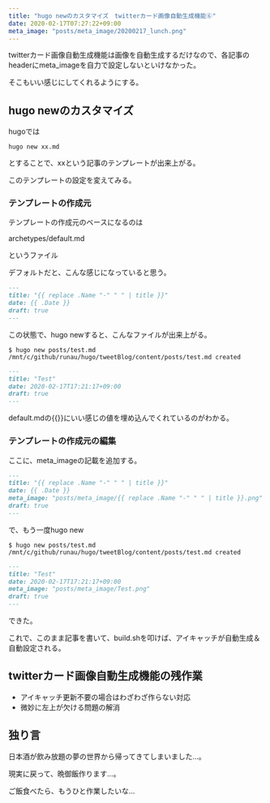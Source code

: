 ```yaml
---
title: "hugo newのカスタマイズ　twitterカード画像自動生成機能⑥"
date: 2020-02-17T07:27:22+09:00
meta_image: "posts/meta_image/20200217_lunch.png"
---
```


twitterカード画像自動生成機能は画像を自動生成するだけなので、各記事のheaderにmeta_imageを自力で設定しないといけなかった。

そこもいい感じにしてくれるようにする。

## hugo newのカスタマイズ

hugoでは

```
hugo new xx.md
```

とすることで、xxという記事のテンプレートが出来上がる。

このテンプレートの設定を変えてみる。

### テンプレートの作成元

テンプレートの作成元のベースになるのは

archetypes/default.md

というファイル

デフォルトだと、こんな感じになっていると思う。

```md:archetypes/default.md
---
title: "{{ replace .Name "-" " " | title }}"
date: {{ .Date }}
draft: true
---
```

この状態で、hugo newすると、こんなファイルが出来上がる。

```
$ hugo new posts/test.md
/mnt/c/github/runau/hugo/tweetBlog/content/posts/test.md created
```

```content/posts/test.md
---
title: "Test"
date: 2020-02-17T17:21:17+09:00
draft: true
---
```

default.mdの{{}}にいい感じの値を埋め込んでくれているのがわかる。

### テンプレートの作成元の編集
 
ここに、meta_imageの記載を追加する。

```md:archetypes/default.md
---
title: "{{ replace .Name "-" " " | title }}"
date: {{ .Date }}
meta_image: "posts/meta_image/{{ replace .Name "-" " " | title }}.png"
draft: true
---
```

で、もう一度hugo new


```
$ hugo new posts/test.md
/mnt/c/github/runau/hugo/tweetBlog/content/posts/test.md created
```

```content/posts/test.md
---
title: "Test"
date: 2020-02-17T17:21:17+09:00
meta_image: "posts/meta_image/Test.png"
draft: true
---
```

できた。

これで、このまま記事を書いて、build.shを叩けば、アイキャッチが自動生成＆自動設定される。

## twitterカード画像自動生成機能の残作業

* アイキャッチ更新不要の場合はわざわざ作らない対応
* 微妙に左上が欠ける問題の解消

## 独り言

日本酒が飲み放題の夢の世界から帰ってきてしまいました…。

現実に戻って、晩御飯作ります…。

ご飯食べたら、もうひと作業したいな…